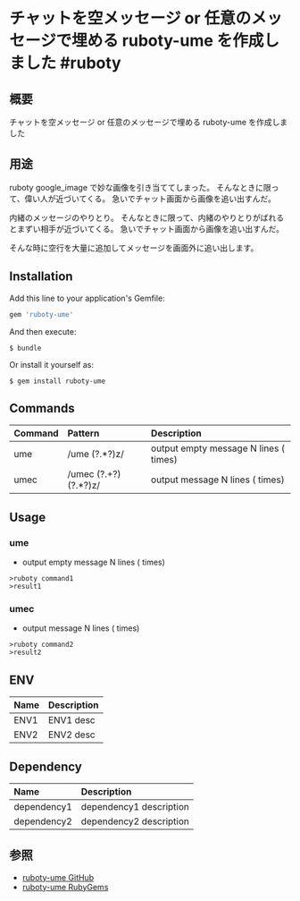 # チャットを空メッセージ or 任意のメッセージで埋める ruboty-ume を作成しました #ruboty

## 概要
チャットを空メッセージ or 任意のメッセージで埋める ruboty-ume を作成しました

## 用途
ruboty google_image で妙な画像を引き当ててしまった。
そんなときに限って、偉い人が近づいてくる。
急いでチャット画面から画像を追い出すんだ。

内緒のメッセージのやりとり。
そんなときに限って、内緒のやりとりがばれるとまずい相手が近づいてくる。
急いでチャット画面から画像を追い出すんだ。

そんな時に空行を大量に追加してメッセージを画面外に追い出します。

## Installation

Add this line to your application's Gemfile:

```ruby
gem 'ruboty-ume'
```

And then execute:

    $ bundle

Or install it yourself as:

    $ gem install ruboty-ume

## Commands

|Command|Pattern|Description|
|:--|:--|:--|
|ume|/ume (?<count>.*?)z/|output empty message N lines (<count> times)|
|umec|/umec (?<text>.+?) (?<count>.*?)z/|output <text> message N lines (<count> times)|

## Usage
### ume
* output empty message N lines (<count> times)

~~~
>ruboty command1
>result1
~~~

### umec
* output <text> message N lines (<count> times)

~~~
>ruboty command2
>result2
~~~

## ENV

|Name|Description|
|:--|:--|
|ENV1|ENV1 desc|
|ENV2|ENV2 desc|

## Dependency

|Name|Description|
|:--|:--|
|dependency1|dependency1 description|
|dependency2|dependency2 description|

## 参照
* [ruboty-ume GitHub](https://github.com/tbpgr/ruboty-ume)
* [ruboty-ume RubyGems](http://rubygems.org/gems/ruboty-ume)
